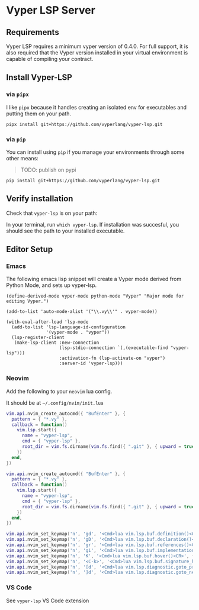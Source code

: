 # Vyper LSP Server

## Requirements

Vyper LSP requires a minimum vyper version of 0.4.0. For full support, it is also required that the Vyper version installed in your virtual environment is capable of compiling your contract.

## Install Vyper-LSP

### via `pipx`
I like `pipx` because it handles creating an isolated env for executables and putting them on your path.

`pipx install git+https://github.com/vyperlang/vyper-lsp.git`

### via `pip`
You can install using `pip` if you manage your environments through some other means:

> TODO: publish on pypi

`pip install git+https://github.com/vyperlang/vyper-lsp.git`

## Verify installation

Check that `vyper-lsp` is on your path:

In your terminal, run `which vyper-lsp`. If installation was succesful, you should see the path to your installed executable.

## Editor Setup

### Emacs

The following emacs lisp snippet will create a Vyper mode derived from Python Mode, and sets up vyper-lsp.

``` emacs-lisp
(define-derived-mode vyper-mode python-mode "Vyper" "Major mode for editing Vyper.")

(add-to-list 'auto-mode-alist '("\\.vy\\'" . vyper-mode))

(with-eval-after-load 'lsp-mode
  (add-to-list 'lsp-language-id-configuration
               '(vyper-mode . "vyper"))
  (lsp-register-client
   (make-lsp-client :new-connection
                    (lsp-stdio-connection `(,(executable-find "vyper-lsp")))
                    :activation-fn (lsp-activate-on "vyper")
                    :server-id 'vyper-lsp)))
```

### Neovim

Add the following to your `neovim` lua config.

It should be at `~/.config/nvim/init.lua`

``` lua
vim.api.nvim_create_autocmd({ "BufEnter" }, {
  pattern = { "*.vy" },
  callback = function()
    vim.lsp.start({
      name = "vyper-lsp",
      cmd = { "vyper-lsp" },
      root_dir = vim.fs.dirname(vim.fs.find({ ".git" }, { upward = true })[1])
    })
  end,
})

vim.api.nvim_create_autocmd({ "BufEnter" }, {
  pattern = { "*.vy" },
  callback = function()
    vim.lsp.start({
      name = "vyper-lsp",
      cmd = { "vyper-lsp" },
      root_dir = vim.fs.dirname(vim.fs.find({ ".git" }, { upward = true })[1])
    })
  end,
})

vim.api.nvim_set_keymap('n', 'gd', '<Cmd>lua vim.lsp.buf.definition()<CR>', { noremap = true, silent = true })
vim.api.nvim_set_keymap('n', 'gD', '<Cmd>lua vim.lsp.buf.declaration()<CR>', { noremap = true, silent = true })
vim.api.nvim_set_keymap('n', 'gr', '<Cmd>lua vim.lsp.buf.references()<CR>', { noremap = true, silent = true })
vim.api.nvim_set_keymap('n', 'gi', '<Cmd>lua vim.lsp.buf.implementation()<CR>', { noremap = true, silent = true })
vim.api.nvim_set_keymap('n', 'K', '<Cmd>lua vim.lsp.buf.hover()<CR>', { noremap = true, silent = true })
vim.api.nvim_set_keymap('n', '<C-k>', '<Cmd>lua vim.lsp.buf.signature_help()<CR>', { noremap = true, silent = true })
vim.api.nvim_set_keymap('n', '[d', '<Cmd>lua vim.lsp.diagnostic.goto_prev()<CR>', { noremap = true, silent = true })
vim.api.nvim_set_keymap('n', ']d', '<Cmd>lua vim.lsp.diagnostic.goto_next()<CR>', { noremap = true, silent = true })

```


### VS Code

See `vyper-lsp` VS Code extension

